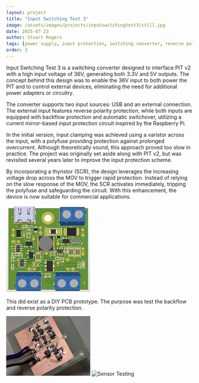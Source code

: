 ```yaml
---
layout: project
title: "Input Switching Test 3"
image: /assets/images/projects/inputswitchingtest3/still.jpg
date: 2025-07-23
author: Stuart Rogers
tags: [power supply, input protection, switching converter, reverse polarity, SCR, MOV, polyfuse, hardware design]
order: 3
---
```


Input Switching Test 3 is a switching converter designed to interface PIT v2 with a high input voltage of 36V, generating both 3.3V and 5V outputs. The concept behind this design was to enable the 36V input to both power the PIT and to control external devices, eliminating the need for additional power adapters or circuitry.

The converter supports two input sources: USB and an external connection. The external input features reverse polarity protection, while both inputs are equipped with backflow protection and automatic switchover, utilizing a current mirror-based input protection circuit inspired by the Raspberry Pi.

In the initial version, input clamping was achieved using a varistor across the input, with a polyfuse providing protection against prolonged overcurrent. Although theoretically sound, this approach proved too slow in practice. The project was originally set aside along with PIT v2, but was revisited several years later to improve the input protection scheme.

By incorporating a thyristor (SCR), the design leverages the increasing voltage drop across the MOV to trigger rapid protection. Instead of relying on the slow response of the MOV, the SCR activates immediately, tripping the polyfuse and safeguarding the circuit. With this enhancement, the device is now suitable for commercial applications.

<img src="/assets/images/projects/inputswitchingtest3/PCB3.png" alt="Render" style="width:45%;">

This did exist as a DIY PCB prototype. The purpose was test the backflow and reverse polarity protection.

<div class="flex-row">
<img src="/assets/images/projects/inputswitchingtest3/diyboard.jpg" alt="Dead Bug" style="width:45%;">
<img src="/assets/images/projects/mastercontroller/prox.gif" alt="Sensor Testing" style="width:45%;">
</div>